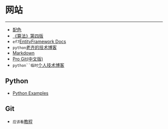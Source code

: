 ﻿# 网站
---

- [配色](http://color.hailpixel.com/)
- [《算法》第四版](http://algs4.cs.princeton.edu/home/)
- `ef7`[EntityFramework Docs](http://ef.readthedocs.org/en/latest/index.html)
- `python`[老齐的技术博客](	http://www.itdiffer.com/)
- [Markdown](http://jingxuan.io/markdown/)
- [Pro Git(中文版)](http://jingxuan.io/progit/)
- `python``临时`[个人技术博客](http://playbear.github.io/)


## Python
- [Python Examples](http://www.programcreek.com/python/)

## Git
- `应该看`[教程](https://www.atlassian.com/git/tutorials/syncing/)
